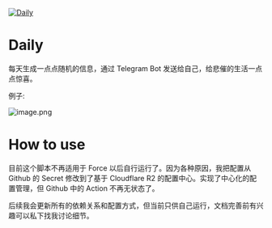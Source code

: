 [![Daily](https://github.com/iamshaynez/xiaowenz-daily/actions/workflows/daily.yml/badge.svg)](https://github.com/iamshaynez/xiaowenz-daily/actions/workflows/daily.yml)

# Daily

每天生成一点点随机的信息，通过 Telegram Bot 发送给自己，给悲催的生活一点点惊喜。

例子:

![image.png](https://cdn.sa.net/2024/04/26/dArz5O29nmkXhVv.png)

# How to use

目前这个脚本不再适用于 Force 以后自行运行了。因为各种原因，我把配置从 Github 的 Secret 修改到了基于 Cloudflare R2 的配置中心。实现了中心化的配置管理，但 Github 中的 Action 不再无状态了。

后续我会更新所有的依赖关系和配置方式，但当前只供自己运行，文档完善前有兴趣可以私下找我讨论细节。
